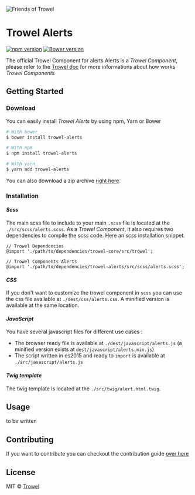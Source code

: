 ![Friends of Trowel](https://raw.githubusercontent.com/Trowel/Trowel/master/media/dist/banners/friendsoftrowel-black-on-transparent.png)

# Trowel Alerts
[![npm version](https://badge.fury.io/js/trowel-Alerts.svg)](https://badge.fury.io/js/trowel)
[![Bower version](https://badge.fury.io/bo/trowel-Alerts.svg)](https://badge.fury.io/bo/trowel-Alerts)

The official Trowel Component for alerts
Alerts is a *Trowel Component*, please refer to the [Trowel doc](https://github.com/Trowel/Trowel/blob/master/doc/1-the-concept.md) for more informations about how works *Trowel Components*

## Getting Started
### Download
You can easily install *Trowel Alerts* by using npm, Yarn or Bower

```bash
# With bower
$ bower install trowel-alerts

# With npm
$ npm install trowel-alerts

# With yarn
$ yarn add trowel-alerts
```

You can also download a zip archive [right here](https://github.com/FriendsOfTrowel/Alerts/archive/master.zip).

### Installation
#### *Scss*
The main scss file to include to your main `.scss` file is located at the `./src/scss/alerts.scss`. As a *Trowel Component*, it also requires two dependencies to compile the *scss* code. Here an *scss* installation snippet.

```
// Trowel Dependencies
@import './path/to/dependencies/trowel-core/src/trowel';

// Trowel Components Alerts
@import './path/to/dependencies/trowel-alerts/src/scss/alerts.scss';
```

#### *CSS*
If you don't want to customize the trowel component in `scss` you can use the css file available at `./dest/css/alerts.css`. A minified version is available at the same location.

#### *JavaScript*
You have several javascript files for different use cases :
* The browser ready file is available at `./dest/javascript/alerts.js` (a minified version exists at `dest/javascript/alerts.min.js`)
* The script written in es2015 and ready to `import` is available at `./src/javascript/alerts.js`


#### *Twig template*
The twig template is located at the `./src/twig/alert.html.twig`.

## Usage
to be written

## Contributing
If you want to contribute you can checkout the contribution guide [over here](CONTRIBUTING.md)

## License
MIT © [Trowel](trowel.github.io)
